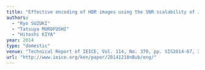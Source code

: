 ```yaml
---
title: "Effective encoding of HDR images using the SNR scalability of JPEG2000"
authors:
  - "Ryo SUZUKI"
  - "Tatsuya MUROFUSHI"
  - "Hitoshi KIYA"
year: 2014
type: "domestic"
venue: "Technical Report of IEICE, Vol. 114, No. 370, pp. SIS2014-67, 京都市, 2014-12-18."
url: "http://www.ieice.org/ken/paper/20141218nBub/eng/"
---
```

